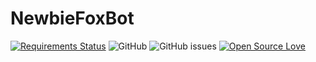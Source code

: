 # NewbieFoxBot
[![Requirements Status](https://requires.io/github/FluffyMak4ic/NewbieFoxBot/requirements.svg?branch=main)](https://requires.io/github/FluffyMak4ic/NewbieFoxBot/requirements/?branch=main)
![GitHub](https://img.shields.io/github/license/FluffyMak4ic/NewbieFoxBot)
![GitHub issues](https://img.shields.io/github/issues/fluffymak4ic/newbiefoxbot)
[![Open Source Love](https://badges.frapsoft.com/os/v2/open-source.svg?v=103)](https://github.com/ellerbrock/open-source-badges/)
